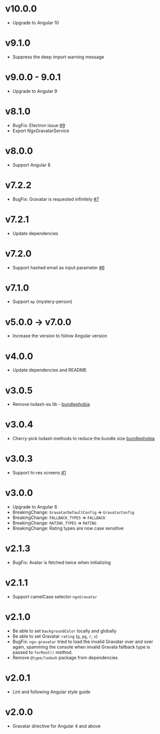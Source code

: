 # v10.0.0

- Upgrade to Angular 10

# v9.1.0

- Suppress the deep import warning message

# v9.0.0 - 9.0.1

- Upgrade to Angular 9

# v8.1.0

- BugFix: Electron issue [#9](https://github.com/t-ho/ngx-gravatar/issues/9)
- Export NgxGravatarService

# v8.0.0

- Support Angular 8

# v7.2.2

- BugFix: Gravatar is requested infinitely [#7](https://github.com/t-ho/ngx-gravatar/issues/7)

# v7.2.1

- Update dependencies

# v7.2.0

- Support hashed email as input parameter [#6](https://github.com/t-ho/ngx-gravatar/pull/6)

# v7.1.0

- Support `mp` (mystery-person)

# v5.0.0 -> v7.0.0

- Increase the version to follow Angular version

# v4.0.0

- Update dependencies and README

# v3.0.5

- Remove lodash-es lib - [bundlephobia](https://bundlephobia.com/result?p=ngx-gravatar@3.0.5)

# v3.0.4

- Cherry-pick lodash methods to reduce the bundle size [bundlephobia](https://bundlephobia.com/result?p=ngx-gravatar@3.0.4)

# v3.0.3

- Support hi-res screens [#1](https://github.com/t-ho/ngx-gravatar/issues/1)

# v3.0.0

- Upgrade to Angular 6
- BreakingChange: `GravatarDefaultConfig` => `GravatarConfig`
- BreakingChange: `FALLBACK_TYPES` => `FALLBACK`
- BreakingChange: `RATING_TYPES` => `RATING`
- BreakingChange: Rating types are now case sensitive

# v2.1.3

- BugFix: Avatar is fetched twice when initializing

# v2.1.1

- Support camelCase selector `ngxGravatar`

# v2.1.0

- Be able to set `backgroundColor` locally and globally
- Be able to set Gravatar `rating` (`g`, `pg`, `r`, `x`)
- BugFix: `ngx-gravatar` tried to load the invalid Gravatar over and over again, spamming the console when invalid Gravata fallback type is passed to `forRoot()` method.
- Remove `@type/lodash` package from dependencies

# v2.0.1

- Lint and following Angular style guide

# v2.0.0

- Gravatar directive for Angular 4 and above
